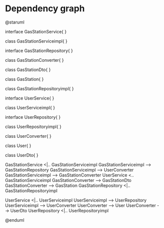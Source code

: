 # Dependency graph 

@staruml

interface GasStationService{ 
}

class GasStationServiceimpl{ 
}

interface GasStationRepository{ 
}

class GasStationConverter{
}

class GasStationDto{
}

class GasStation{
}

class GasStationRepositoryimpl{
}

interface UserService{ 
}

class UserServiceimpl{ 
}

interface UserRepository{ 
}

class UserRepositoryimpl{
}

class UserConverter{
}

class User{
}

class UserDto{
}


GasStationService <|.. GasStationServiceimpl 
GasStationServiceimpl --> GasStationRepository 
GasStationServiceimpl --> UserConverter 
GasStationServiceimpl --> GasStationConverter
UserService <.. GasStationServiceimpl
GasStationConverter --> GasStationDto
GasStationConverter --> GasStation
GasStationRepository <|.. GasStationRepositoryimpl


UserService <|.. UserServiceimpl 
UserServiceimpl --> UserRepository
UserServiceimpl --> UserConverter
UserConverter --> User
UserConverter --> UserDto
UserRepository <|.. UserRepositoryimpl

@enduml
